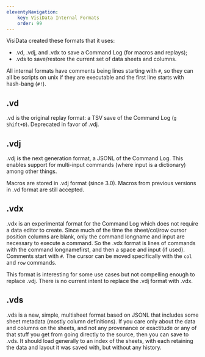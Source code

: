 ```yaml
---
eleventyNavigation:
    key: VisiData Internal Formats
    order: 99
---
```


VisiData created these formats that it uses:

- .vd, .vdj, and .vdx to save a Command Log (for macros and replays);
- .vds to save/restore the current set of data sheets and columns.

All internal formats have comments being lines starting with `#`, so they can all be scripts on unix if they are executable and the first line starts with hash-bang (`#!`).

## .vd

.vd is the original replay format: a TSV save of the Command Log (`g Shift+D`).  Deprecated in favor of .vdj.

## .vdj

.vdj is the next generation format, a JSONL of the Command Log.
This enables support for multi-input commands (where input is a dictionary) among other things.

Macros are stored in .vdj format (since 3.0).  Macros from previous versions in .vd format are still accepted.

## .vdx

.vdx is an experimental format for the Command Log which does not require a data editor to create.
Since much of the time the sheet/col/row cursor position columns are blank, only the command longname and input are necessary to execute a command.
So the .vdx format is lines of commands with the command longnamefirst, and then a space and input (if used).  Comments start with `#`.
The cursor can be moved specifically with the `col` and `row` commands.

This format is interesting for some use cases but not compelling enough to replace .vdj.
There is no current intent to replace the .vdj format with .vdx.

## .vds

.vds is a new, simple, multisheet format based on JSONL that includes some sheet metadata (mostly column definitions).
If you care only about the data and columns on the sheets, and not any provenance or exactitude or any of that stuff you get from going directly to the source, then you can save to .vds.
It should load generally to an index of the sheets, with each retaining the data and layout it was saved with, but without any history.
